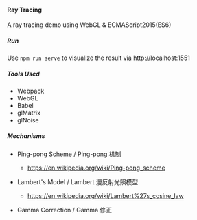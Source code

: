 #### Ray Tracing
A ray tracing demo using WebGL & ECMAScript2015(ES6)



##### Run
Use `npm run serve` to visualize the result via  http://localhost:1551



##### Tools Used
- Webpack
- WebGL
- Babel
- glMatrix
- glNoise



##### Mechanisms

- Ping-pong Scheme / Ping-pong 机制

  - https://en.wikipedia.org/wiki/Ping-pong_scheme
  
- Lambert's Model  / Lambert 漫反射光照模型
  - https://en.wikipedia.org/wiki/Lambert%27s_cosine_law
  
- Gamma Correction / Gamma 修正

  

